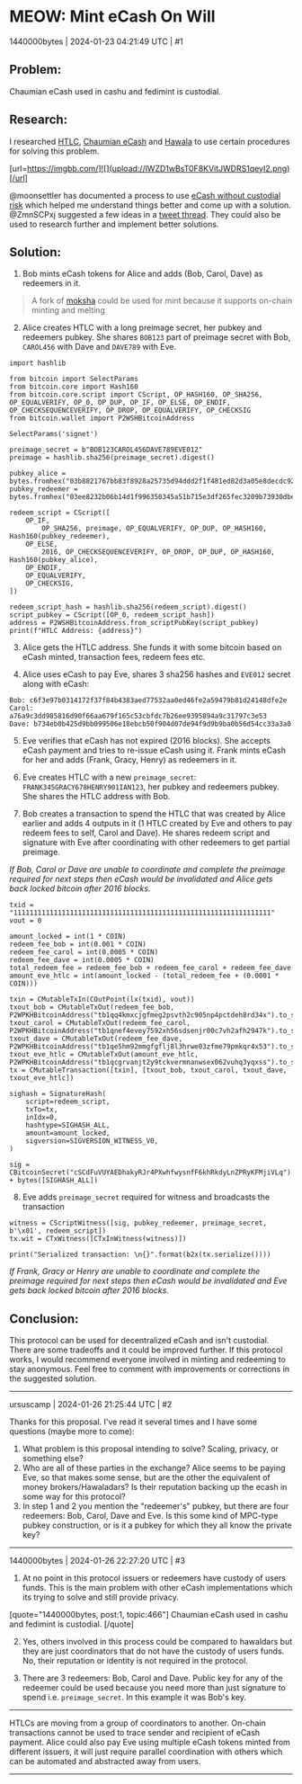 # MEOW: Mint eCash On Will

1440000bytes | 2024-01-23 04:21:49 UTC | #1

<h2>Problem:</h2>

Chaumian eCash used in cashu and fedimint is custodial.

<h2>Research:</h2>
 
I researched [HTLC](https://en.bitcoin.it/wiki/Hash_Time_Locked_Contracts), [Chaumian eCash](https://www.youtube.com/watch?v=VwMzNE1D3so) and [Hawala](https://en.wikipedia.org/wiki/Hawala) to use certain procedures for solving this problem.

[url=https://imgbb.com/]![](upload://lWZD1wBsT0F8KVitJWDRS1qeyI2.png)[/url]

@moonsettler has documented a process to use [eCash without custodial risk](https://gist.github.com/moonsettler/42b588fa97a1da3ac0adea0dd16dadf2) which helped me understand things better and come up with a solution. @ZmnSCPxj suggested a few ideas in a [tweet thread](https://x.com/jxpcsnmz/status/1748156002619588791?s=20). They could also be used to research further and implement better solutions.

<h2>Solution:</h2>

1. Bob mints eCash tokens for Alice and adds (Bob, Carol, Dave) as redeemers in it. 

> A fork of [moksha](https://github.com/ngutech21/moksha) could be used for mint because it supports on-chain minting and melting

2. Alice creates HTLC with a long preimage secret, her pubkey and redeemers pubkey. She shares `BOB123` part of preimage secret with Bob, `CAROL456` with Dave and `DAVE789` with Eve.

```
import hashlib

from bitcoin import SelectParams
from bitcoin.core import Hash160
from bitcoin.core.script import CScript, OP_HASH160, OP_SHA256, OP_EQUALVERIFY, OP_0, OP_DUP, OP_IF, OP_ELSE, OP_ENDIF, OP_CHECKSEQUENCEVERIFY, OP_DROP, OP_EQUALVERIFY, OP_CHECKSIG
from bitcoin.wallet import P2WSHBitcoinAddress

SelectParams('signet')

preimage_secret = b"BOB123CAROL456DAVE789EVE012"
preimage = hashlib.sha256(preimage_secret).digest()

pubkey_alice = bytes.fromhex("03b8821767bb83f8928a25735d94ddd2f1f481ed82d3a05e8decdc926bac2e185a")
pubkey_redeemer = bytes.fromhex("03ee8232b06b14d1f996350345a51b715e3df265fec3209b73930dbe3f890f5403")

redeem_script = CScript([
    OP_IF,
        OP_SHA256, preimage, OP_EQUALVERIFY, OP_DUP, OP_HASH160, Hash160(pubkey_redeemer),
    OP_ELSE,
        2016, OP_CHECKSEQUENCEVERIFY, OP_DROP, OP_DUP, OP_HASH160, Hash160(pubkey_alice),
    OP_ENDIF,
    OP_EQUALVERIFY,
    OP_CHECKSIG,
])

redeem_script_hash = hashlib.sha256(redeem_script).digest()
script_pubkey = CScript([OP_0, redeem_script_hash])
address = P2WSHBitcoinAddress.from_scriptPubKey(script_pubkey)
print(f"HTLC Address: {address}")
```

3. Alice gets the HTLC address. She funds it with some bitcoin based on eCash minted, transaction fees, redeem fees etc.

4. Alice uses eCash to pay Eve, shares 3 sha256 hashes and `EVE012` secret along with eCash:

  ```
  Bob: c6f3e97b0314172f37f84b4383aed77532aa0ed46fe2a59479b81d24148dfe2e
  Carol: a76a9c3dd985816d90f66aa679f165c53cbfdc7b26ee9395894a9c31797c3e53
  Dave: b734eb0b425d9bb099506e18ebcb50f904d07de94f9d9b9ba0b56d54cc33a3a0
  ```
5. Eve verifies that eCash has not expired (2016 blocks). She accepts eCash payment and tries to re-issue eCash using it. Frank mints eCash for her and adds (Frank, Gracy, Henry) as redeemers in it.

6. Eve creates HTLC with a new `preimage_secret`: `FRANK345GRACY678HENRY901IAN123`, her pubkey and redeemers pubkey. She shares the HTLC address with Bob.

7. Bob creates a transaction to spend the HTLC that was created by Alice earlier and adds 4 outputs in it (1 HTLC created by Eve and others to pay redeem fees to self, Carol and Dave). He shares redeem script and signature with Eve after coordinating with other redeemers to get partial preimage.

*If Bob, Carol or Dave are unable to coordinate and complete the preimage required for next steps then eCash would be invalidated and Alice gets back locked bitcoin after 2016 blocks.*

```
txid = "1111111111111111111111111111111111111111111111111111111111111111"
vout = 0

amount_locked = int(1 * COIN)
redeem_fee_bob = int(0.001 * COIN)
redeem_fee_carol = int(0.0005 * COIN)
redeem_fee_dave = int(0.0005 * COIN)
total_redeem_fee = redeem_fee_bob + redeem_fee_carol + redeem_fee_dave
amount_eve_htlc = int(amount_locked - (total_redeem_fee + (0.0001 * COIN)))

txin = CMutableTxIn(COutPoint(lx(txid), vout))
txout_bob = CMutableTxOut(redeem_fee_bob, P2WPKHBitcoinAddress("tb1qq4kmxcjgfmeg2psvth2c905np4pctdeh8rd34x").to_scriptPubKey())
txout_carol = CMutableTxOut(redeem_fee_carol, P2WPKHBitcoinAddress("tb1qnef4evey7592xh56sdsenjr00c7vh2afh2947k").to_scriptPubKey())
txout_dave = CMutableTxOut(redeem_fee_dave, P2WPKHBitcoinAddress("tb1qe5hm92mmgfgflj8l3hrwe03zfme79pmkqr4x53").to_scriptPubKey())
txout_eve_htlc = CMutableTxOut(amount_eve_htlc, P2WPKHBitcoinAddress("tb1qcgrvanjt2y9tckvermnanwsex062vuhq3yqxss").to_scriptPubKey())
tx = CMutableTransaction([txin], [txout_bob, txout_carol, txout_dave, txout_eve_htlc])

sighash = SignatureHash(
    script=redeem_script,
    txTo=tx,
    inIdx=0,
    hashtype=SIGHASH_ALL,
    amount=amount_locked,
    sigversion=SIGVERSION_WITNESS_V0,
)

sig = CBitcoinSecret("cSCdFuVUYAEDhakyRJr4PXwhfwysnfF6khRkdyLnZPRyKFMjiVLq").sign(sighash) + bytes([SIGHASH_ALL])

```

8. Eve adds `preimage_secret` required for witness and broadcasts the transaction

```
witness = CScriptWitness([sig, pubkey_redeemer, preimage_secret, b'\x01', redeem_script])
tx.wit = CTxWitness([CTxInWitness(witness)])

print("Serialized transaction: \n{}".format(b2x(tx.serialize())))
```

*If Frank, Gracy or Henry are unable to coordinate and complete the preimage required for next steps then eCash would be invalidated and Eve gets back locked bitcoin after 2016 blocks.*

<h2>Conclusion:</h2> This protocol can be used for decentralized eCash and isn't custodial. There are some tradeoffs and it could be improved further. If this protocol works, I would recommend everyone involved in minting and redeeming to stay anonymous. Feel free to comment with improvements or corrections in the suggested solution.

-------------------------

ursuscamp | 2024-01-26 21:25:44 UTC | #2

Thanks for this proposal. I've read it several times and I have some questions (maybe more to come):

1. What problem is this proposal intending to solve? Scaling, privacy, or something else?
2. Who are all of these parties in the exchange? Alice seems to be paying Eve, so that makes some sense, but are the other the equivalent of money brokers/Hawaladars? Is their reputation backing up the ecash in some way for this protocol?
3. In step 1 and 2 you mention the "redeemer's" pubkey, but there are four redeemers: Bob, Carol, Dave and Eve. Is this some kind of MPC-type pubkey construction, or is it a pubkey for which they all know the private key?

-------------------------

1440000bytes | 2024-01-26 22:27:20 UTC | #3

1. At no point in this protocol issuers or redeemers have custody of users funds. This is the main problem with other eCash implementations which its trying to solve and still provide privacy.

[quote="1440000bytes, post:1, topic:466"]
Chaumian eCash used in cashu and fedimint is custodial.
[/quote]

2. Yes, others involved in this process could be compared to hawaldars but they are just coordinators that do not have the custody of users funds. No, their reputation or identity is not required in the protocol.

3. There are 3 redeemers: Bob, Carol and Dave. Public key for any of the redeemer could be used because you need more than just signature to spend i.e. `preimage_secret`. In this example it was Bob's key.

---

HTLCs are moving from a group of coordinators to another. On-chain transactions cannot be used to trace sender and recipient of eCash payment. Alice could also pay Eve using multiple eCash tokens minted from different issuers, it will just require parallel coordination with others which can be automated and abstracted away from users.

-------------------------

